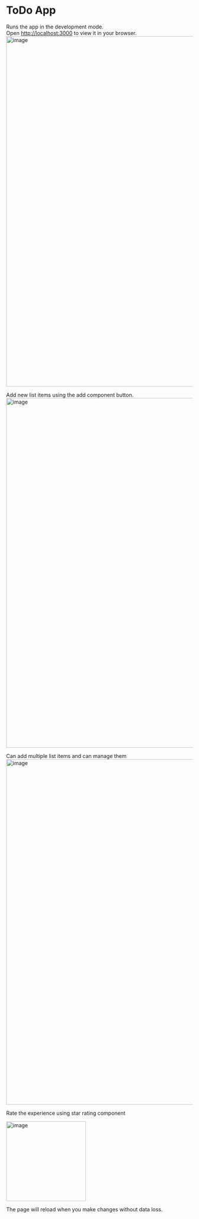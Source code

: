 # ToDo App

Runs the app in the development mode.\
Open [http://localhost:3000](http://localhost:3000) to view it in your browser.
<img width="946" alt="image" src="https://user-images.githubusercontent.com/66374546/190497451-8e58a452-4f51-413b-844f-cb2a72e6be57.png">


Add new list items using the add component button.
<img width="944" alt="image" src="https://user-images.githubusercontent.com/66374546/190497726-925d36f9-6b56-41dd-bd34-e467594fe02b.png">

Can add multiple list items and can manage them
<img width="933" alt="image" src="https://user-images.githubusercontent.com/66374546/190497901-68cc9433-d3fd-4f65-b0a8-0066c7a4a2ec.png">


Rate the experience using star rating component

<img width="215" alt="image" src="https://user-images.githubusercontent.com/66374546/190498364-d619b074-58cc-49fe-9ddd-045f6f922e28.png">

The page will reload when you make changes without data loss. 

